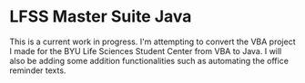 # LFSS Master Suite Java

This is a current work in progress. I'm attempting to convert the VBA project I made for the BYU Life Sciences Student Center from VBA to Java. I will also be adding some addition functionalities such as automating the office reminder texts.
